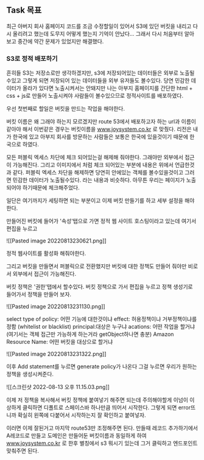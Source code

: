 ## Task 목표
최근 아버지 회사 홈페이지 코드를 조금 수정할일이 있어서 S3에 있던 버킷을 내리고 다시 올리려고 했는데 도무지 어떻게 했는지 기억이 안났다... 그래서 다시 처음부터 알아보고 중간에 약간 문제가 있었지만 해결했다.

### S3로 정적 배포하기
흔히들 S3는 저장소로만 생각하겠지만, s3에 저장되어있는 데이터들은 외부로 노출될수있고 그렇게 되면 저장되어 있는 데이터들을 외부 유저들도 볼수있다. 당연 민감한 데이터가 올라가 있다면 노출시켜서는 안돼지만 나는 아부지 홈페이지를 간단한 html + css + js로 만들어 노출시켜야 사람들이 볼수있으므로 정적사이트를 배포하였다.

우선 첫번째로 할일은 버킷을 만드는 작업을 해야한다.


버킷 이름은 왜 그래야 하는지 모르겠지만 route 53에서 배포하고자 하는 url과 이름이 같아야 해서 이번같은 경우는 버킷이름을 www.joysystem.co.kr 로 맞췄다. 리전은 내가 한국에 있고 아부지 회사를 방문하는 사람들은 보통은 한국에 있을것이기 때문에 한국으로 하였다.


모든 퍼블릭 엑세스 차단에 체크 되어있는걸 해제해 줘야한다. 그래야만 외부에서 접근이 가능해진다. 그리고 이미지에서 처럼 체크 되어있는 부분에 내용은 위에서 언급한것과 같다. 퍼블릭 엑세스 차단을 해제하면 당연히 안에있는 객체를 볼수있을것이고 그러면 민감한 데이터가 노출될수있다. 라는 내용과 비슷하다. 아무튼 우리는 페이지가 노출되어야 하기때문에 체크해주었다.

일단은 여기까지가 세팅하면 되는 부분이고 이제 버킷 만들기를 하고 세부 설정을 해야한다.

만들어진 버킷에 들어가 '속성'탭으로 가면 정적 웹 사이트 호스팅이라고 있는데 여기서 편집을 누르고

![[Pasted image 20220813230621.png]]

정적 웹사이트를 활성화 해줘야한다. 

그리고 버킷을 만들면서 퍼블릭으로 전환했지만 버킷에 대한 정책도 만들어 줘야만 비로서 외부에서 접근이 가능해진다.


버킷 정책은 '권한'탭에서 할수있다. 버킷 정책으로 가서 편집을 누르고 정책 생성기로 들어가서 정책을 만들어 보자.

![[Pasted image 20220813231130.png]]

select type of policy: 어떤 기능에 대한것이냐 
effect: 허용정책이냐 거부정책이냐를 정함 (whitelist or blacklist)
principal:대상은 누구냐
acations: 어떤 작업을 할거냐 (여기서는 객체 접근만 가능하게 하는거라 getObject하나면 충분)
Amazon Resource Name: 어떤 버킷을 대상으로 할거냐

![[Pasted image 20220813231322.png]]


이후 Add statement를 누르면 generate policy가 나온다 그걸 누르면 우리가 원하는 정책을 생성시켜준다.

![[스크린샷 2022-08-13 오후 11.15.03.png]]

이제 저 정책을 복사해서 버킷 정책에 붙여넣기 해주면 되는데 주의해야할게 이넘이 이상하게 클릭하면 디폴트로 스페이스바 하나만큼 띄어서 시작한다. 그렇게 되면 error뜨니까 확실히 왼쪽에 다붙어서 시작하는지 잘 확인하고 붙여넣자.

이러면 이제 잘된거고 마지막 route53만 조정해주면 된다. 만들때 레코드 추가하기에서 A레코드로 만들고 도메인은 만들어둔 버킷이름과 동일하게 하여 www.joysystem.co.kr 로 한후 별칭에서 s3 뭐시기 있는데 그거 클릭하고 엔드포인트 맞춰주면 된다.

